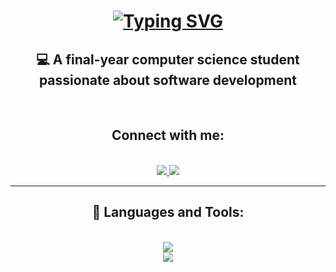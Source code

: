 <h1 align="center">
  <a href="https://git.io/typing-svg"><img src="https://readme-typing-svg.demolab.com?font=Righteous&size=25&pause=1000&color=0F8AF7FF&center=true&random=false&width=435&height=55&lines=Hi There,+I'm+Mai+Elkhodery" alt="Typing SVG" /></a>
</h1>

<h2 align="center">💻 A final-year computer science student passionate about software development </h2>

<br/>

<h2 align="center">Connect with me:</h2> <br/>
<div align="center">

  <a href="https://www.linkedin.com/in/mai-elkhodery">
    <img src="https://skillicons.dev/icons?i=linkedin" />
  </a>
  
  <a href="mailto:maielkhodery101@gmail.com">
   <img src="https://skillicons.dev/icons?i=gmail" />
  </a>
  
</div>

<hr/>

<h2 align="center">📌 Languages and Tools:</h2>
<br/>
<div align="center">

  <a href="https://skillicons.dev">
    <img src="https://skillicons.dev/icons?i=git,java,kotlin,ktor,firebase,androidstudio" /><br/>
    <img src="https://skillicons.dev/icons?i=html,css,firebase,sqlite,mongodb" />
  </a>
</div>
